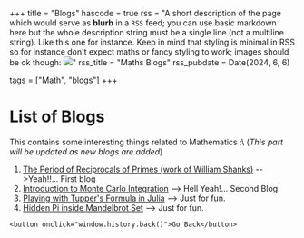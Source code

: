 +++
title = "Blogs"
hascode = true
rss = "A short description of the page which would serve as **blurb** in a `RSS` feed; you can use basic markdown here but the whole description string must be a single line (not a multiline string). Like this one for instance. Keep in mind that styling is minimal in RSS so for instance don't expect maths or fancy styling to work; images should be ok though: ![](https://upload.wikimedia.org/wikipedia/en/b/b0/Rick_and_Morty_characters.jpg)"
rss_title = "Maths Blogs"
rss_pubdate = Date(2024, 6, 6)

tags = ["Math", "blogs"]
+++

# List of Blogs

This contains some interesting things related to Mathematics :\\
(*This part will be updated as new blogs are added*)
1. [The Period of Reciprocals of Primes (work of William Shanks)](/Pages/Maths/blogs/Rec_of_prime/) -->Yeah!!... First blog
2. [Introduction to Monte Carlo Integration](/Pages/Maths/blogs/Monte_Carlo_Inte/) --> Hell Yeah!... Second Blog
3. [Playing with Tupper's Formula in Julia](/Pages/Maths/blogs/Tupper_Form/) --> Just for fun.
4. [Hidden Pi inside Mandelbrot Set](/Pages/Maths/blogs/Pi_in_Mandel/) --> Just for fun.

~~~
<button onclick="window.history.back()">Go Back</button>
~~~